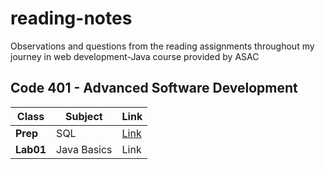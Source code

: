 # reading-notes
Observations and questions from the reading assignments throughout my journey in web development-Java course provided by ASAC

## Code 401 - Advanced Software Development


| Class        | Subject   | Link       |
|--------------|-----------|------------|
| **Prep**     | SQL       | [Link](https://baraahabusara.github.io/reading-notes/SQL/SQL)       |
| **Lab01**   | Java Basics  |Link  |